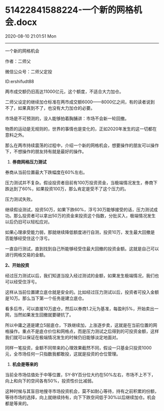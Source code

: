 # 51422841588224-一个新的网格机会.docx

2020-08-10 21:01:51 Mon

----

一个新的网格机会

作者：二师父

微信公众号：二师父定投

ID:ershifudt88

<a id="OLE_LINK1"></a>两市成交额仍旧高达11000亿元，这个额度，不适合大力加仓。

二师父设定的继续加仓标准在两市成交额6000——8000亿之间，有的读者说到不了，如果真到不了，也没有大力加仓的必要。

市场是不可预测的，没人能够拍着胸脯讲：市场不会新一轮回撤。

物质的运动是无规则的，世界的事情也是变化的，正如2020年发生的这一切都在意料之外。

那么在两市持续震荡的过程中，介绍一个新的网格机会，想要操作的朋友可以操作下，不想操作的朋友持有就是最好的操作。

1. __券商网格压力测试__

券商从当前位置最大下跌幅度在60%左右。

压力测试并不复杂。假设投资者目前有100万投资资金，当极端情况发生，券商下跌达到了60%，如果投资100万，那么肯定是受不了这个压力的。

压力测试失败。

继续假设测试，投资50万，如果下跌60%，浮亏30万能够接受的话，压力测试成功。那么投资者可以拿出50万的资金来投资这个指数，分批买入，极端情况发生以后仍旧可以轻松应对。

如果心理承受能力弱，那就继续降低额度进行自测，投资10万，发生最大回撤是否能够经受住这个浮亏。

一直自行测试，直到找到自己所能够经受住最大回撤的投资金额。这就是自己可以进行网格交易的金额。

__2、开始投资__

经过压力测试以后，我们知道当投入经过测试的金额，如果发生极端情况，我们也可以经受住浮亏。

这样从当前位置建立底仓就是安全的。比如经过压力测试以后，投资者可投入金额是10万。那么当下第一个任务是建立底仓。

看多后市，可以直接10万底仓，然后以券商1\.2元为基准，每盈利5%，开始卖出一网，当然如果发生回撤就要硬抗了。

所以中庸之道是建立5层底仓，下跌继续加，上涨逐步卖，这就是在当前位置的网格操作。重点不是底仓价位和网格点，而是压力测试之后得到的可投资金额，这样我们就可以保证在极端情况发生的时候仍旧能够淡定地面对。

同样一笔投资，金额不同带来的心理效果截然不同，假设一只基金只投资1000元，全市场任何一只指数我都敢投，这就是投资的仓位管理。

1. __机会是等来的__

当前全市场估值处于中等位置，SY\-BY百分位大约在50%左右，市场不上不下，向上和向下的空间各有50%，投资性价比减弱。

这种时候与其盲目地搜寻市场投资机会，莫不如耐心等待，持有之前积累的份额，等待市场的选择，向上就继续持有，向下下跌空间低于30%以后继续加仓。机会都是等来的。

